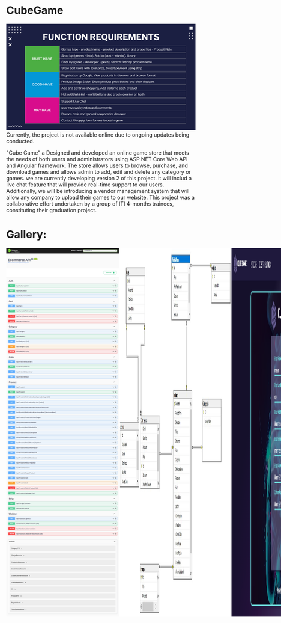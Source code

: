 # CubeGame
<img src="https://github.com/MarimEzz/CubeGame/blob/main/screenshots/All%20Requirments.png" width="750">
Currently, the project is not available online due to ongoing updates being conducted.

"Cube Game" a Designed and developed an online game store that meets the needs of both users and administrators using ASP.NET Core Web API and Angular framework. The store allows users to browse, purchase, and download games and allows admin to add, edit and delete any category or games. we are currently developing version 2 of this project. it will includ a live chat feature that will provide real-time support to our users. Additionally, we will be introducing a vendor management system that will allow any company to upload their games to our website. This project was a collaborative effort undertaken by a group of ITI 4-months trainees, constituting their graduation project.

# Gallery:
<div style="display:flex;">
<img src="https://github.com/MarimEzz/CubeGame/blob/main/screenshots/API%20Swagger.png" width="300">
<img src="https://github.com/MarimEzz/CubeGame/blob/main/screenshots/database%20tables.jpeg" width="300">
<img src="https://github.com/MarimEzz/CubeGame/blob/main/screenshots/signup.png" width="300">
<img src="https://github.com/MarimEzz/CubeGame/blob/main/screenshots/login.png" width="300">
<img src="https://github.com/MarimEzz/CubeGame/blob/main/screenshots/about-distribution.png" width="300">
<img src="https://github.com/MarimEzz/CubeGame/blob/main/screenshots/discover%20by%20lists.png" width="300">
<img src="https://github.com/MarimEzz/CubeGame/blob/main/screenshots/browse.png" width="300">
<img src="https://github.com/MarimEzz/CubeGame/blob/main/screenshots/filter%20by%20genre.png" width="300">
<img src="https://github.com/MarimEzz/CubeGame/blob/main/screenshots/filter.png" width="300">
<img src="https://github.com/MarimEzz/CubeGame/blob/main/screenshots/search.png" width="300">
<img src="https://github.com/MarimEzz/CubeGame/blob/main/screenshots/cover%20game.png" width="300">
<img src="https://github.com/MarimEzz/CubeGame/blob/main/screenshots/wishlist.png" width="300">
<img src="https://github.com/MarimEzz/CubeGame/blob/main/screenshots/cart.png" width="300">
<img src="https://github.com/MarimEzz/CubeGame/blob/main/screenshots/payment.png" width="300">
</div>
